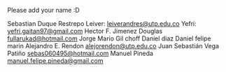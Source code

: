 
Please add your name :D

Sebastian Duque Restrepo
Leiver: leiverandres@utp.edu.co
Yefri: yefri.gaitan97@gmail.com
Hector F. Jimenez
Douglas fullarukad@hotmail.com
Jorge Mario Gil
choff
Daniel diaz
Daniel felipe marin
Alejandro E. Rendon <alejorendon@utp.edu.co>
Juan Sebastián Vega Patiño <sebas060495@hotmail.com>
Manuel Pineda <manuel.felipe.pineda@gmail.com>
